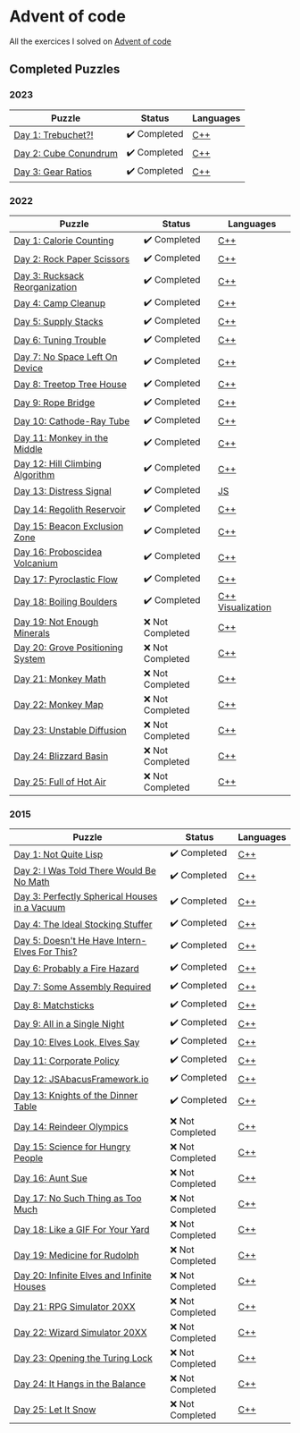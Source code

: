 # Advent of code

All the exercices I solved on [Advent of code](https://adventofcode.com/)

## Completed Puzzles

### 2023

| Puzzle                                                       | Status                       | Languages                                                                             |
| ------------------------------------------------------------ | ---------------------------- | ------------------------------------------------------------------------------------- |
| [Day 1: Trebuchet?!](https://adventofcode.com/2023/day/1)    | :heavy_check_mark: Completed | [C++](https://github.com/SlicedPotatoes/Advent_of_code/blob/main/2023/Day01/main.cpp) |
| [Day 2: Cube Conundrum](https://adventofcode.com/2023/day/2) | :heavy_check_mark: Completed | [C++](https://github.com/SlicedPotatoes/Advent_of_code/blob/main/2023/Day02/main.cpp) |
| [Day 3: Gear Ratios](https://adventofcode.com/2023/day/3)    | :heavy_check_mark: Completed | [C++](https://github.com/SlicedPotatoes/Advent_of_code/blob/main/2023/Day03/main.cpp) |

### 2022

| Puzzle                                                                   | Status                       | Languages                                                                                                                                                                        |
| ------------------------------------------------------------------------ | ---------------------------- | -------------------------------------------------------------------------------------------------------------------------------------------------------------------------------- |
| [Day 1: Calorie Counting](https://adventofcode.com/2022/day/1)           | :heavy_check_mark: Completed | [C++](https://github.com/SlicedPotatoes/Advent_of_code/blob/main/2022/Day01/main.cpp)                                                                                            |
| [Day 2: Rock Paper Scissors](https://adventofcode.com/2022/day/2)        | :heavy_check_mark: Completed | [C++](https://github.com/SlicedPotatoes/Advent_of_code/blob/main/2022/Day02/main.cpp)                                                                                            |
| [Day 3: Rucksack Reorganization](https://adventofcode.com/2022/day/3)    | :heavy_check_mark: Completed | [C++](https://github.com/SlicedPotatoes/Advent_of_code/blob/main/2022/Day03/main.cpp)                                                                                            |
| [Day 4: Camp Cleanup](https://adventofcode.com/2022/day/4)               | :heavy_check_mark: Completed | [C++](https://github.com/SlicedPotatoes/Advent_of_code/blob/main/2022/Day04/main.cpp)                                                                                            |
| [Day 5: Supply Stacks](https://adventofcode.com/2022/day/5)              | :heavy_check_mark: Completed | [C++](https://github.com/SlicedPotatoes/Advent_of_code/blob/main/2022/Day05/main.cpp)                                                                                            |
| [Day 6: Tuning Trouble](https://adventofcode.com/2022/day/6)             | :heavy_check_mark: Completed | [C++](https://github.com/SlicedPotatoes/Advent_of_code/blob/main/2022/Day06/main.cpp)                                                                                            |
| [Day 7: No Space Left On Device](https://adventofcode.com/2022/day/7)    | :heavy_check_mark: Completed | [C++](https://github.com/SlicedPotatoes/Advent_of_code/blob/main/2022/Day07/main.cpp)                                                                                            |
| [Day 8: Treetop Tree House](https://adventofcode.com/2022/day/8)         | :heavy_check_mark: Completed | [C++](https://github.com/SlicedPotatoes/Advent_of_code/blob/main/2022/Day08/main.cpp)                                                                                            |
| [Day 9: Rope Bridge](https://adventofcode.com/2022/day/9)                | :heavy_check_mark: Completed | [C++](https://github.com/SlicedPotatoes/Advent_of_code/blob/main/2022/Day09/main.cpp)                                                                                            |
| [Day 10: Cathode-Ray Tube](https://adventofcode.com/2022/day/10)         | :heavy_check_mark: Completed | [C++](https://github.com/SlicedPotatoes/Advent_of_code/blob/main/2022/Day10/main.cpp)                                                                                            |
| [Day 11: Monkey in the Middle](https://adventofcode.com/2022/day/11)     | :heavy_check_mark: Completed | [C++](https://github.com/SlicedPotatoes/Advent_of_code/blob/main/2022/Day11/main.cpp)                                                                                            |
| [Day 12: Hill Climbing Algorithm](https://adventofcode.com/2022/day/12)  | :heavy_check_mark: Completed | [C++](https://github.com/SlicedPotatoes/Advent_of_code/blob/main/2022/Day12/main.cpp)                                                                                            |
| [Day 13: Distress Signal](https://adventofcode.com/2022/day/13)          | :heavy_check_mark: Completed | [JS](https://github.com/SlicedPotatoes/Advent_of_code/blob/main/2022/Day13/main.js)                                                                                              |
| [Day 14: Regolith Reservoir](https://adventofcode.com/2022/day/14)       | :heavy_check_mark: Completed | [C++](https://github.com/SlicedPotatoes/Advent_of_code/blob/main/2022/Day14/main.cpp)                                                                                            |
| [Day 15: Beacon Exclusion Zone](https://adventofcode.com/2022/day/15)    | :heavy_check_mark: Completed | [C++](https://github.com/SlicedPotatoes/Advent_of_code/blob/main/2022/Day15/main.cpp)                                                                                            |
| [Day 16: Proboscidea Volcanium](https://adventofcode.com/2022/day/16)    | :heavy_check_mark: Completed | [C++](https://github.com/SlicedPotatoes/Advent_of_code/blob/main/2022/Day16/main.cpp)                                                                                            |
| [Day 17: Pyroclastic Flow](https://adventofcode.com/2022/day/17)         | :heavy_check_mark: Completed | [C++](https://github.com/SlicedPotatoes/Advent_of_code/blob/main/2022/Day17/main.cpp)                                                                                            |
| [Day 18: Boiling Boulders](https://adventofcode.com/2022/day/18)         | :heavy_check_mark: Completed | [C++](https://github.com/SlicedPotatoes/Advent_of_code/blob/main/2022/Day18/main.cpp) [Visualization](https://github.com/SlicedPotatoes/Advent-of-Code-2022-Day18-Visualization) |
| [Day 19: Not Enough Minerals](https://adventofcode.com/2022/day/19)      | :x: Not Completed            | [C++]()                                                                                                                                                                          |
| [Day 20: Grove Positioning System](https://adventofcode.com/2022/day/20) | :x: Not Completed            | [C++]()                                                                                                                                                                          |
| [Day 21: Monkey Math](https://adventofcode.com/2022/day/21)              | :x: Not Completed            | [C++]()                                                                                                                                                                          |
| [Day 22: Monkey Map](https://adventofcode.com/2022/day/22)               | :x: Not Completed            | [C++]()                                                                                                                                                                          |
| [Day 23: Unstable Diffusion](https://adventofcode.com/2022/day/23)       | :x: Not Completed            | [C++]()                                                                                                                                                                          |
| [Day 24: Blizzard Basin](https://adventofcode.com/2022/day/24)           | :x: Not Completed            | [C++]()                                                                                                                                                                          |
| [Day 25: Full of Hot Air](https://adventofcode.com/2022/day/25)          | :x: Not Completed            | [C++]()                                                                                                                                                                          |

### 2015

| Puzzle                                                                               | Status                       | Languages                                                                             |
| ------------------------------------------------------------------------------------ | ---------------------------- | ------------------------------------------------------------------------------------- |
| [Day 1: Not Quite Lisp](https://adventofcode.com/2015/day/1)                         | :heavy_check_mark: Completed | [C++](https://github.com/SlicedPotatoes/Advent_of_code/blob/main/2015/Day01/main.cpp) |
| [Day 2: I Was Told There Would Be No Math](https://adventofcode.com/2015/day/2)      | :heavy_check_mark: Completed | [C++](https://github.com/SlicedPotatoes/Advent_of_code/blob/main/2015/Day02/main.cpp) |
| [Day 3: Perfectly Spherical Houses in a Vacuum](https://adventofcode.com/2015/day/3) | :heavy_check_mark: Completed | [C++](https://github.com/SlicedPotatoes/Advent_of_code/blob/main/2015/Day03/main.cpp) |
| [Day 4: The Ideal Stocking Stuffer](https://adventofcode.com/2015/day/4)             | :heavy_check_mark: Completed | [C++](https://github.com/SlicedPotatoes/Advent_of_code/blob/main/2015/Day04/main.cpp) |
| [Day 5: Doesn't He Have Intern-Elves For This?](https://adventofcode.com/2015/day/5) | :heavy_check_mark: Completed | [C++](https://github.com/SlicedPotatoes/Advent_of_code/blob/main/2015/Day05/main.cpp) |
| [Day 6: Probably a Fire Hazard](https://adventofcode.com/2015/day/6)                 | :heavy_check_mark: Completed | [C++](https://github.com/SlicedPotatoes/Advent_of_code/blob/main/2015/Day06/main.cpp) |
| [Day 7: Some Assembly Required](https://adventofcode.com/2015/day/7)                 | :heavy_check_mark: Completed | [C++](https://github.com/SlicedPotatoes/Advent_of_code/blob/main/2015/Day07/main.cpp) |
| [Day 8: Matchsticks](https://adventofcode.com/2015/day/8)                            | :heavy_check_mark: Completed | [C++](https://github.com/SlicedPotatoes/Advent_of_code/blob/main/2015/Day08/main.cpp) |
| [Day 9: All in a Single Night](https://adventofcode.com/2015/day/9)                  | :heavy_check_mark: Completed | [C++](https://github.com/SlicedPotatoes/Advent_of_code/blob/main/2015/Day09/main.cpp) |
| [Day 10: Elves Look, Elves Say](https://adventofcode.com/2015/day/10)                | :heavy_check_mark: Completed | [C++](https://github.com/SlicedPotatoes/Advent_of_code/blob/main/2015/Day10/main.cpp) |
| [Day 11: Corporate Policy](https://adventofcode.com/2015/day/11)                     | :heavy_check_mark: Completed | [C++](https://github.com/SlicedPotatoes/Advent_of_code/blob/main/2015/Day11/main.cpp) |
| [Day 12: JSAbacusFramework.io](https://adventofcode.com/2015/day/12)                 | :heavy_check_mark: Completed | [C++](https://github.com/SlicedPotatoes/Advent_of_code/blob/main/2015/Day12/main.cpp) |
| [Day 13: Knights of the Dinner Table](https://adventofcode.com/2015/day/13)          | :heavy_check_mark: Completed | [C++](https://github.com/SlicedPotatoes/Advent_of_code/blob/main/2015/Day13/main.cpp) |
| [Day 14: Reindeer Olympics](https://adventofcode.com/2015/day/14)                    | :x: Not Completed            | [C++]()                                                                               |
| [Day 15: Science for Hungry People](https://adventofcode.com/2015/day/15)            | :x: Not Completed            | [C++]()                                                                               |
| [Day 16: Aunt Sue](https://adventofcode.com/2015/day/16)                             | :x: Not Completed            | [C++]()                                                                               |
| [Day 17: No Such Thing as Too Much](https://adventofcode.com/2015/day/17)            | :x: Not Completed            | [C++]()                                                                               |
| [Day 18: Like a GIF For Your Yard](https://adventofcode.com/2015/day/18)             | :x: Not Completed            | [C++]()                                                                               |
| [Day 19: Medicine for Rudolph](https://adventofcode.com/2015/day/19)                 | :x: Not Completed            | [C++]()                                                                               |
| [Day 20: Infinite Elves and Infinite Houses](https://adventofcode.com/2015/day/20)   | :x: Not Completed            | [C++]()                                                                               |
| [Day 21: RPG Simulator 20XX](https://adventofcode.com/2015/day/21)                   | :x: Not Completed            | [C++]()                                                                               |
| [Day 22: Wizard Simulator 20XX](https://adventofcode.com/2015/day/22)                | :x: Not Completed            | [C++]()                                                                               |
| [Day 23: Opening the Turing Lock](https://adventofcode.com/2015/day/23)              | :x: Not Completed            | [C++]()                                                                               |
| [Day 24: It Hangs in the Balance](https://adventofcode.com/2015/day/24)              | :x: Not Completed            | [C++]()                                                                               |
| [Day 25: Let It Snow](https://adventofcode.com/2015/day/25)                          | :x: Not Completed            | [C++]()                                                                               |
